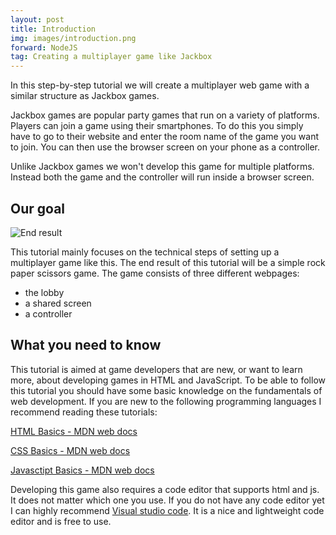 ```yaml
---
layout: post
title: Introduction
img: images/introduction.png
forward: NodeJS
tag: Creating a multiplayer game like Jackbox
---
```


In this step-by-step tutorial we will create a multiplayer web game with a similar structure as Jackbox games.

Jackbox games are popular party games that run on a variety of platforms. Players can join a game using their smartphones. To do this you simply have to go to their website and enter the room name of the game you want to join. You can then use the browser screen on your phone as a controller. 

Unlike Jackbox games we won't develop this game for multiple platforms. Instead both the game and the controller will run inside a browser screen.

## Our goal

![End result]({{site.baseurl}}/images/preview.png)

This tutorial mainly focuses on the technical steps of setting up a multiplayer game like this. The end result of this tutorial will be a simple rock paper scissors game. The game consists of three different webpages:
- the lobby
- a shared screen
- a controller

## What you need to know
This tutorial is aimed at game developers that are new, or want to learn more, about developing games in HTML and JavaScript. To be able to follow this tutorial you should have some basic knowledge on the fundamentals of web development. If you are new to the following programming languages I recommend reading these tutorials:

[HTML Basics - MDN web docs](https://developer.mozilla.org/en-US/docs/Learn/Getting_started_with_the_web/HTML_basics)

[CSS Basics - MDN web docs](https://developer.mozilla.org/en-US/docs/Learn/Getting_started_with_the_web/CSS_basics)

[Javasctipt Basics - MDN web docs](https://developer.mozilla.org/en-US/docs/Learn/Getting_started_with_the_web/JavaScript_basics)

Developing this game also requires a code editor that supports html and js. It does not matter which one you use. If you do not have any code editor yet I can highly recommend [Visual studio code](https://code.visualstudio.com/). It is a nice and lightweight code editor and is free to use.
